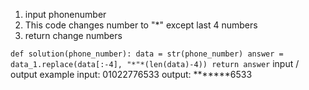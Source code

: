 1. input phonenumber
2. This code changes number to "*" except last 4 numbers
3. return change numbers

`
def solution(phone_number):
    data = str(phone_number)
    answer = data_1.replace(data[:-4], "*"*(len(data)-4))
    return answer
`
input / output example
input: 01022776533
output: *******6533

